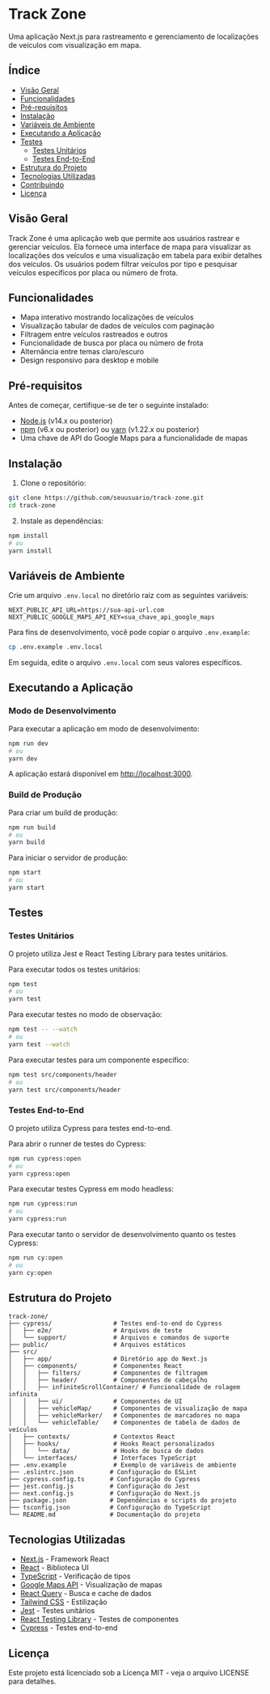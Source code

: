 # Track Zone

Uma aplicação Next.js para rastreamento e gerenciamento de localizações de veículos com visualização em mapa.

## Índice

- [Visão Geral](#visão-geral)
- [Funcionalidades](#funcionalidades)
- [Pré-requisitos](#pré-requisitos)
- [Instalação](#instalação)
- [Variáveis de Ambiente](#variáveis-de-ambiente)
- [Executando a Aplicação](#executando-a-aplicação)
- [Testes](#testes)
  - [Testes Unitários](#testes-unitários)
  - [Testes End-to-End](#testes-end-to-end)
- [Estrutura do Projeto](#estrutura-do-projeto)
- [Tecnologias Utilizadas](#tecnologias-utilizadas)
- [Contribuindo](#contribuindo)
- [Licença](#licença)

## Visão Geral

Track Zone é uma aplicação web que permite aos usuários rastrear e gerenciar veículos. Ela fornece uma interface de mapa para visualizar as localizações dos veículos e uma visualização em tabela para exibir detalhes dos veículos. Os usuários podem filtrar veículos por tipo e pesquisar veículos específicos por placa ou número de frota.

## Funcionalidades

- Mapa interativo mostrando localizações de veículos
- Visualização tabular de dados de veículos com paginação
- Filtragem entre veículos rastreados e outros
- Funcionalidade de busca por placa ou número de frota
- Alternância entre temas claro/escuro
- Design responsivo para desktop e mobile

## Pré-requisitos

Antes de começar, certifique-se de ter o seguinte instalado:

- [Node.js](https://nodejs.org/) (v14.x ou posterior)
- [npm](https://www.npmjs.com/) (v6.x ou posterior) ou [yarn](https://yarnpkg.com/) (v1.22.x ou posterior)
- Uma chave de API do Google Maps para a funcionalidade de mapas

## Instalação

1. Clone o repositório:

```bash
git clone https://github.com/seuusuario/track-zone.git
cd track-zone
```

2. Instale as dependências:

```bash
npm install
# ou
yarn install
```

## Variáveis de Ambiente

Crie um arquivo `.env.local` no diretório raiz com as seguintes variáveis:

```
NEXT_PUBLIC_API_URL=https://sua-api-url.com
NEXT_PUBLIC_GOOGLE_MAPS_API_KEY=sua_chave_api_google_maps
```

Para fins de desenvolvimento, você pode copiar o arquivo `.env.example`:

```bash
cp .env.example .env.local
```

Em seguida, edite o arquivo `.env.local` com seus valores específicos.

## Executando a Aplicação

### Modo de Desenvolvimento

Para executar a aplicação em modo de desenvolvimento:

```bash
npm run dev
# ou
yarn dev
```

A aplicação estará disponível em [http://localhost:3000](http://localhost:3000).

### Build de Produção

Para criar um build de produção:

```bash
npm run build
# ou
yarn build
```

Para iniciar o servidor de produção:

```bash
npm start
# ou
yarn start
```

## Testes

### Testes Unitários

O projeto utiliza Jest e React Testing Library para testes unitários.

Para executar todos os testes unitários:

```bash
npm test
# ou
yarn test
```

Para executar testes no modo de observação:

```bash
npm test -- --watch
# ou
yarn test --watch
```

Para executar testes para um componente específico:

```bash
npm test src/components/header
# ou
yarn test src/components/header
```

### Testes End-to-End

O projeto utiliza Cypress para testes end-to-end.

Para abrir o runner de testes do Cypress:

```bash
npm run cypress:open
# ou
yarn cypress:open
```

Para executar testes Cypress em modo headless:

```bash
npm run cypress:run
# ou
yarn cypress:run
```

Para executar tanto o servidor de desenvolvimento quanto os testes Cypress:

```bash
npm run cy:open
# ou
yarn cy:open
```

## Estrutura do Projeto

```
track-zone/
├── cypress/                 # Testes end-to-end do Cypress
│   ├── e2e/                 # Arquivos de teste
│   └── support/             # Arquivos e comandos de suporte
├── public/                  # Arquivos estáticos
├── src/
│   ├── app/                 # Diretório app do Next.js
│   ├── components/          # Componentes React
│   │   ├── filters/         # Componentes de filtragem
│   │   ├── header/          # Componentes de cabeçalho
│   │   ├── infiniteScrollContainer/ # Funcionalidade de rolagem infinita
│   │   ├── ui/              # Componentes de UI
│   │   ├── vehicleMap/      # Componentes de visualização de mapa
│   │   ├── vehicleMarker/   # Componentes de marcadores no mapa
│   │   └── vehicleTable/    # Componentes de tabela de dados de veículos
│   ├── contexts/            # Contextos React
│   ├── hooks/               # Hooks React personalizados
│   │   └── data/            # Hooks de busca de dados
│   └── interfaces/          # Interfaces TypeScript
├── .env.example             # Exemplo de variáveis de ambiente
├── .eslintrc.json          # Configuração do ESLint
├── cypress.config.ts       # Configuração do Cypress
├── jest.config.js          # Configuração do Jest
├── next.config.js          # Configuração do Next.js
├── package.json            # Dependências e scripts do projeto
├── tsconfig.json           # Configuração do TypeScript
└── README.md               # Documentação do projeto
```

## Tecnologias Utilizadas

- [Next.js](https://nextjs.org/) - Framework React
- [React](https://reactjs.org/) - Biblioteca UI
- [TypeScript](https://www.typescriptlang.org/) - Verificação de tipos
- [Google Maps API](https://developers.google.com/maps) - Visualização de mapas
- [React Query](https://react-query.tanstack.com/) - Busca e cache de dados
- [Tailwind CSS](https://tailwindcss.com/) - Estilização
- [Jest](https://jestjs.io/) - Testes unitários
- [React Testing Library](https://testing-library.com/docs/react-testing-library/intro/) - Testes de componentes
- [Cypress](https://www.cypress.io/) - Testes end-to-end

## Licença

Este projeto está licenciado sob a Licença MIT - veja o arquivo LICENSE para detalhes.
